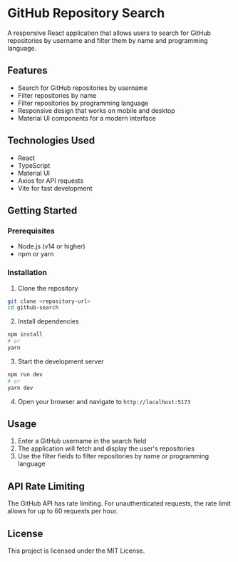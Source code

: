 # GitHub Repository Search

A responsive React application that allows users to search for GitHub repositories by username and filter them by name and programming language.

## Features

- Search for GitHub repositories by username
- Filter repositories by name
- Filter repositories by programming language
- Responsive design that works on mobile and desktop
- Material UI components for a modern interface

## Technologies Used

- React
- TypeScript
- Material UI
- Axios for API requests
- Vite for fast development

## Getting Started

### Prerequisites

- Node.js (v14 or higher)
- npm or yarn

### Installation

1. Clone the repository
```bash
git clone <repository-url>
cd github-search
```

2. Install dependencies
```bash
npm install
# or
yarn
```

3. Start the development server
```bash
npm run dev
# or
yarn dev
```

4. Open your browser and navigate to `http://localhost:5173`

## Usage

1. Enter a GitHub username in the search field
2. The application will fetch and display the user's repositories
3. Use the filter fields to filter repositories by name or programming language

## API Rate Limiting

The GitHub API has rate limiting. For unauthenticated requests, the rate limit allows for up to 60 requests per hour.

## License

This project is licensed under the MIT License.

